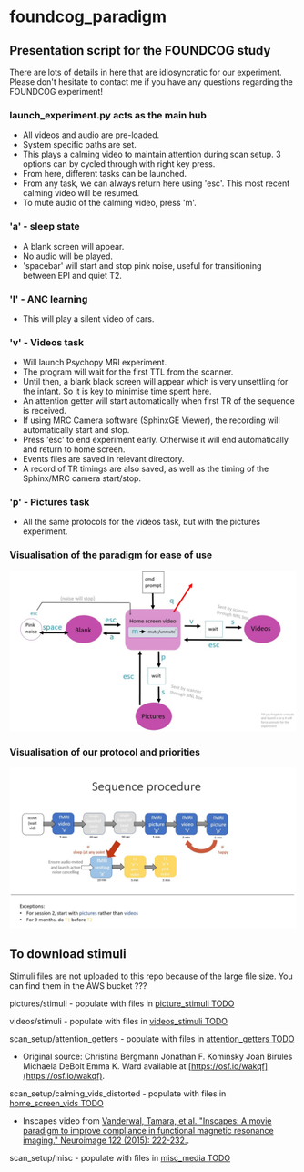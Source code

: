 # foundcog_paradigm

## Presentation script for the FOUNDCOG study

There are lots of details in here that are idiosyncratic for our experiment. Please don't hesitate to contact me if you have any questions regarding the FOUNDCOG experiment!

### launch_experiment.py acts as the main hub

-   All videos and audio are pre-loaded.
-   System specific paths are set.
-   This plays a calming video to maintain attention during scan setup. 3 options can by cycled through with right key press.
-   From here, different tasks can be launched.
-   From any task, we can always return here using 'esc'. This most recent calming video will be resumed.
-   To mute audio of the calming video, press 'm'.

### 'a' - sleep state

-   A blank screen will appear.
-   No audio will be played.
-   'spacebar' will start and stop pink noise, useful for transitioning between EPI and quiet T2.

### 'l' - ANC learning

-   This will play a silent video of cars.

### 'v' - Videos task

-   Will launch Psychopy MRI experiment.
-   The program will wait for the first TTL from the scanner.
-   Until then, a blank black screen will appear which is very unsettling for the infant. So it is key to minimise time spent here.
-   An attention getter will start automatically when first TR of the sequence is received.
-   If using MRC Camera software (SphinxGE Viewer), the recording will automatically start and stop.
-   Press 'esc' to end experiment early. Otherwise it will end automatically and return to home screen.
-   Events files are saved in relevant directory.
-   A record of TR timings are also saved, as well as the timing of the Sphinx/MRC camera start/stop.

### 'p' - Pictures task

-   All the same protocols for the videos task, but with the pictures experiment.

### Visualisation of the paradigm for ease of use

![alt text](https://github.com/ClionaOD/foundcog_paradigm/blob/main/scan_setup/misc/paradigm_viz.jpg?raw=true)

### Visualisation of our protocol and priorities

![alt text](https://github.com/ClionaOD/foundcog_paradigm/blob/main/scan_setup/misc/protocol.jpg?raw=true)

## To download stimuli

Stimuli files are not uploaded to this repo because of the large file size. You can find them in the AWS bucket ???

pictures/stimuli - populate with files in [picture_stimuli TODO]()

videos/stimuli - populate with files in [videos_stimuli TODO]()

scan_setup/attention_getters - populate with files in [attention_getters TODO]()

-   Original source: Christina Bergmann Jonathan F. Kominsky Joan Birules Michaela DeBolt Emma K. Ward available at [https://osf.io/wakqf](https://osf.io/wakqf).

scan_setup/calming_vids_distorted - populate with files in [home_screen_vids TODO]()

-   Inscapes video from [Vanderwal, Tamara, et al. "Inscapes: A movie paradigm to improve compliance in functional magnetic resonance imaging." Neuroimage 122 (2015): 222-232.](https://www.sciencedirect.com/science/article/pii/S1053811915006898).

scan_setup/misc - populate with files in [misc_media TODO]()
